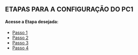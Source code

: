 ## ETAPAS PARA A CONFIGURAÇÃO DO PC1

#### Acesse a Etapa desejada:
- [Passo 1]()
- [Passo 2]()
- [Passo 3]()
- [Passo 4]()

